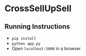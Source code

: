# CrossSellUpSell

## Running Instructions

* `pip install`
* `python app.py`
* Open `localhost:5000` in a browser
